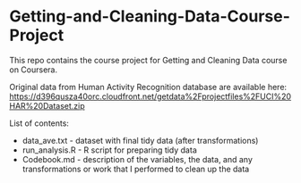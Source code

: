 # Getting-and-Cleaning-Data-Course-Project

This repo contains the course project for Getting and Cleaning Data course on Coursera.

Original data from Human Activity Recognition database are available here:
https://d396qusza40orc.cloudfront.net/getdata%2Fprojectfiles%2FUCI%20HAR%20Dataset.zip

List of contents:
* data_ave.txt - dataset with final tidy data (after transformations)
* run_analysis.R - R script for preparing tidy data
* Codebook.md - description of the variables, the data, and any transformations or work that I performed to clean up the data

